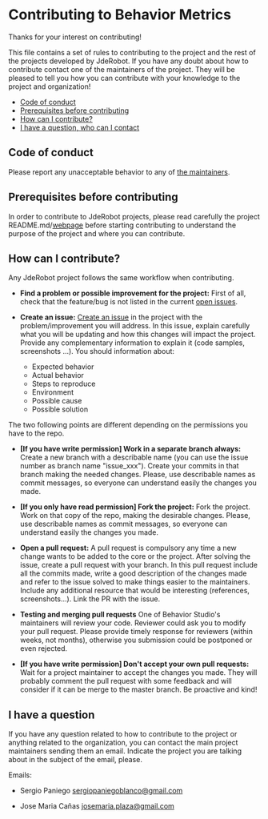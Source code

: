 # Contributing to Behavior Metrics

Thanks for your interest on contributing!

This file contains a set of rules to contributing to the project and the 
rest of the projects developed by JdeRobot.
If you have any doubt about how to contribute contact one of the maintainers
of the project. They will be pleased to tell you how you can contribute with your
knowledge to the project and organization!

* [Code of conduct](#code-of-conduct)
* [Prerequisites before contributing](#prerequisites-before-contributing)
* [How can I contribute?](#how-can-i-contribute)
* [I have a question, who can I contact](#i-have-a-question)

<a name="#code-of-conduct"></a>
## Code of conduct
Please report any unacceptable behavior to any of [the maintainers](#i-have-a-question).

<a name="#prerequisites"></a>
## Prerequisites before contributing
In order to contribute to JdeRobot projects, please read carefully the project README.md/[webpage](https://jderobot.github.io/BehaviorMetrics/) before 
starting contributing to understand the purpose of the project and where you can contribute.

<a name="#how-to-contribute"></a>
## How can I contribute?
Any JdeRobot project follows the same workflow when contributing.

* **Find a problem or possible improvement for the project:** First of all, check that the feature/bug is not listed in the current [open issues](https://github.com/JdeRobot/BehaviorMetrics/issues).

* **Create an issue:** [Create an issue](https://github.com/JdeRobot/BehaviorMetrics/issues/new) in the project with the problem/improvement you will
address. In this issue, explain carefully what you will be updating and how this changes will impact the project.
 Provide any complementary information to explain it (code samples, screenshots ...). You should information about:
  * Expected behavior
  * Actual behavior
  * Steps to reproduce
  * Environment
  * Possible cause
  * Possible solution

The two following points are different depending on the permissions you have to the repo.
* **[If you have write permission] Work in a separate branch always:** Create a new branch with a describable name (you can use the issue number as branch name "issue_xxx"). Create your commits in that branch making the needed changes.
 Please, use describable names as commit messages, so everyone can understand easily the changes you made.

* **[If you only have read permission] Fork the project:** Fork the project. Work on that copy of the repo, making the desirable changes. Please, use describable names as commit messages, so everyone can understand easily the changes you made.

* **Open a pull request:** A pull request is compulsory any time a new change wants to be added to the core or the project. After solving the issue, create a pull request with your branch. In this pull request include all the commits made,
 write a good description of the changes made and refer to the issue solved to make things easier to the maintainers. Include any additional resource that would be interesting (references, screenshots...). Link the PR with the issue.

* **Testing and merging pull requests**
One of Behavior Studio's maintainers will review your code. Reviewer could ask you to modify your pull request.
 Please provide timely response for reviewers (within weeks, not months), otherwise you submission could be postponed or even rejected.
 
* **[If you have write permission] Don't accept your own pull requests:** Wait for a project maintainer to accept the changes you made.
 They will probably comment the pull request with some feedback and will consider if it can be merge to the master branch.
 Be proactive and kind!

<a name="#contact"></a>
## I have a question
If you have any question related to how to contribute to the project or anything related to the organization,
you can contact the main project maintainers sending them an email. Indicate the project you are talking about in the 
subject of the email, please.

Emails:

* Sergio Paniego <sergiopaniegoblanco@gmail.com>

* Jose Maria Cañas <josemaria.plaza@gmail.com>